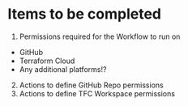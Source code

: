 # Items to be completed
1. Permissions required for the Workflow to run on
- GitHub
- Terraform Cloud
- Any additional platforms!?

2. Actions to define GitHub Repo permissions
3. Actions to define TFC Workspace permissions